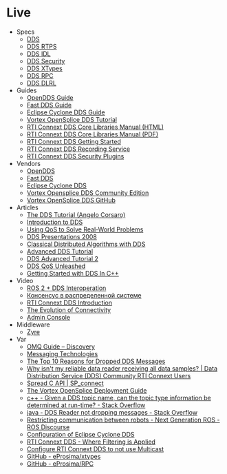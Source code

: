 # Live

* Specs
  * [DDS](https://www.omg.org/spec/DDS/1.4/PDF)
  * [DDS RTPS](https://www.omg.org/spec/DDSI-RTPS/2.5/PDF)
  * [DDS IDL](https://www.omg.org/spec/IDL/4.2/PDF)
  * [DDS Security](https://www.omg.org/spec/DDS-SECURITY/1.1/PDF)
  * [DDS XTypes](https://www.omg.org/spec/DDS-XTypes/1.3/PDF)
  * [DDS RPC](https://www.omg.org/spec/DDS-RPC/1.0/PDF)
  * [DDS DLRL](https://www.omg.org/spec/DDS-DLRL/1.4/PDF)
* Guides
  * [OpenDDS Guide](https://download.objectcomputing.com/OpenDDS/OpenDDS-latest.pdf)
  * [Fast DDS Guide](https://fast-dds.docs.eprosima.com/en/latest/fastdds/getting_started/getting_started.html)
  * [Eclipse Cyclone DDS Guide](https://raw.githubusercontent.com/eclipse-cyclonedds/cyclonedds/assets/pdf/CycloneDDS-0.1.0.pdf)
  * [Vortex OpenSplice DDS Tutorial](http://download.prismtech.com/docs/Vortex/html/ospl/DDSTutorial/index.html)
  * [RTI Connext DDS Core Libraries Manual (HTML)](https://community.rti.com/static/documentation/connext-dds/6.1.0/doc/manuals/connext_dds_professional/users_manual/index.htm)
  * [RTI Connext DDS Core Libraries Manual (PDF)](https://community.rti.com/static/documentation/connext-dds/6.1.0/doc/manuals/connext_dds_professional/users_manual/RTI_ConnextDDS_CoreLibraries_UsersManual.pdf)
  * [RTI Connext DDS Getting Started](https://community.rti.com/static/documentation/connext-dds/6.1.0/doc/manuals/connext_dds_professional/getting_started_guide/cpp11/before.html)
  * [RTI Connext DDS Recording Service](https://community.rti.com/static/documentation/connext-dds/6.1.0/doc/manuals/connext_dds_professional/services/recording_service/index.html)
  * [RTI Connext DDS Security Plugins](https://community.rti.com/static/documentation/connext-dds/6.1.0/doc/manuals/connext_dds_secure/getting_started_guide/cpp11/intro.html)
* Vendors
  * [OpenDDS](https://opendds.org/)
  * [Fast DDS](https://fast-dds.docs.eprosima.com/)
  * [Eclipse Cyclone DDS](https://projects.eclipse.org/projects/iot.cyclonedds)
  * [Vortex Opensplice DDS Community Edition](https://www.adlinktech.com/en/dds-community-software-evaluation)
  * [Vortex OpenSplice DDS GitHub](https://github.com/ADLINK-IST/opensplice)
* Articles
  * [The DDS Tutorial (Angelo Corsaro)](http://www.laas.fr/files/SLides-A_Corsaro.pdf)
  * [Introduction to DDS](http://portals.omg.org/dds/sites/default/files/GerardoPardo_RTI_Introductin_to_DDS_2.pdf)
  * [Using QoS to Solve Real-World Problems](https://www.omg.org/news/meetings/workshops/RT-2007/00-T5_Hunt-revised.pdf)
  * [DDS Presentations 2008](https://www.omg.org/news/meetings/workshops/Real-time_WS_Final_Presentations_2008/Tutorials/00-T1_Pardo-Castellote.pdf)
  * [Classical Distributed Algorithms with DDS](https://istkb.adlinktech.com/article/classical-distributed-algorithms-with-dds/)
  * [Advanced DDS Tutorial](https://www.omg.org/news/meetings/workshops/Real-time_WS_Final_Presentations_2008/Tutorials/00-T4_Corsaro.pdf)
  * [DDS Advanced Tutorial 2](https://www.omg.org/news/meetings/workshops/RT-2012-presentations/01-T1-02_Pardo.pdf)
  * [DDS QoS Unleashed](https://www.omg.org/news/meetings/workshops/RT-2010-Presentations/QoSUnleashedTutorial.pdf)
  * [Getting Started with DDS In C++](https://www.omg.org/news/meetings/workshops/RT-2012-presentations/01-T1-01_Corsaro.pdf)
* Video
  * [ROS 2 + DDS Interoperation](https://www.youtube.com/watch?v=GGqcrccWfeE)
  * [Консенсус в распределенной системе](https://www.youtube.com/watch?v=BX0Pwywen2k)
  * [RTI Connext DDS Introduction](https://www.youtube.com/watch?v=b-kwbVKfSF0)
  * [The Evolution of Connectivity](https://www.youtube.com/watch?v=cgbbs4hK0Pc)
  * [Admin Console](https://www.youtube.com/watch?v=Ob_weer8Om4)
* Middleware
    * [Zyre](https://github.com/zeromq/zyre)
* Var
  * [OMQ Guide – Discovery](https://zguide.zeromq.org/docs/chapter8/#Discovery)
  * [Messaging Technologies](https://www.omg.org/news/whitepapers/Messaging-Whitepaper%20v2.1.pdf)
  * [The Top 10 Reasons for Dropped DDS Messages](https://www.rti.com/blog/top-10-reasons-for-dropped-dds-messages)
  * [Why isn't my reliable data reader receiving all data samples? | Data Distribution Service (DDS) Community RTI Connext Users](https://community.rti.com/kb/why-isnt-my-reliable-data-reader-receiving-all-data-samples)
  * [Spread C API | SP\_connect](http://www.spread.org/docs/spread_docs_3/docs/sp_connect.html)
  * [The Vortex OpenSplice Deployment Guide](http://download.prismtech.com/docs/Vortex/html/ospl/DeploymentGuide/index.html)
  * [c++ - Given a DDS topic name, can the topic type information be determined at run-time? - Stack Overflow](https://stackoverflow.com/questions/47416153/given-a-dds-topic-name-can-the-topic-type-information-be-determined-at-run-time)
  * [java - DDS Reader not dropping messages - Stack Overflow](https://stackoverflow.com/questions/60537723/dds-reader-not-dropping-messages)
  * [Restricting communication between robots - Next Generation ROS - ROS Discourse](https://discourse.ros.org/t/restricting-communication-between-robots/2931/34)
  * [Configuration of Eclipse Cyclone DDS](https://github.com/eclipse-cyclonedds/cyclonedds/blob/master/docs/manual/config.rst)
  * [RTI Connext DDS - Where Filtering is Applied](https://community.rti.com/static/documentation/connext-dds/6.1.0/doc/manuals/connext_dds_professional/users_manual/index.htm#users_manual/Where_Filtering_is_Applied.htm#5.4.2_Where_Filtering_is_Applied%E2%80%94Publishing_vs._Subscribing_Side%3FTocPath%3DPart%25202%253A%2520Core%2520Concepts%7C5.%2520Working%2520with%2520Topics%7C5.4%2520ContentFilteredTopics%7C_____2)
  * [Configure RTI Connext DDS to not use Multicast](https://community.rti.com/howto/configure-rti-connext-dds-not-use-multicast)
  * [GitHub - eProsima/xtypes](https://github.com/eProsima/xtypes)
  * [GitHub - eProsima/RPC](https://github.com/eProsima/RPC)

